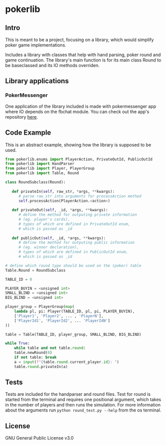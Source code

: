 # pokerlib

## Intro
This is meant to be a project, focusing on a library, 
which would simplify poker game implementations.

Includes a library with classes that help with hand parsing, poker round and game continuation.
The library's main function is for its main class Round to be baseclassed and its IO methods overriden.

## Library applications

### PokerMessenger
One application of the library included is made with pokermessenger app where IO depends on the fbchat module. You can check out the app's repository [here](https://github.com/kuco23/pokermessenger).


## Code Example
This is an abstract example, showing how the library is supposed to be used.
```python
from pokerlib.enums import PlayerAction, PrivateOutId, PublicOutId
from pokerlib import HandParser
from pokerlib import Player, PlayerGroup
from pokerlib import Table, Round

class RoundSubclass(Round):
   
   def privateIn(self, raw_str, *args, **kwargs):
      # parse raw_str into arguments for processAction method
      self.processAction(PlayerAction.<action>)
     
   def privateOut(self, _id, *args, **kwargs):
      # define the method for outputing private information
      # (eg. player's cards), 
      # types of which are defined in PrivateOutId enum,
      # which is passed as _id
   
   def publicOut(self, _id, *args, **kwargs):
      # define the method for outputing public information
      # (eg. winner declaration),
      # types of which are defined in PublicOutId enum,
      # which is passed as _id

# define which round type should be used on the (poker) table
Table.Round = RoundSubclass

TABLE_ID = 0

PLAYER_BUYIN = <unsigned int>
SMALL_BLIND = <unsigned int>
BIG_BLIND = <unsigned int>

player_group = PlayerGroup(map(
    lambda pl, pi: Player(TABLE_ID, pl, pi, PLAYER_BUYIN),
    ['Player1', 'Player2', ... , 'PlayerN'],
    ['PlayerId1', 'PlayerId2', ... 'PlayerIdN']
))

table = Table(TABLE_ID, player_group, SMALL_BLIND, BIG_BLIND)

while True:
    while table and not table.round:
	table.newRound(0)
    if not table: break
    a = input(f"{table.round.current_player.id}: ")
    table.round.privateIn(a)
```


## Tests
Tests are included for the handparser and round files.
Test for round is started from the terminal and
requires one positional argument, 
which takes in the number of players and then runs the simulation.
For more information about the arguments run `python round_test.py --help`
from the os terminal.

## License
GNU General Public License v3.0
